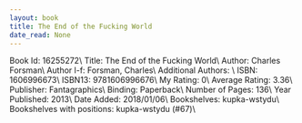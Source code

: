 ```yaml
---
layout: book
title: The End of the Fucking World
date_read: None
---
```


Book Id: 16255272\ 
Title: The End of the Fucking World\ 
Author: Charles Forsman\ 
Author l-f: Forsman, Charles\ 
Additional Authors: \ 
ISBN: 1606996673\ 
ISBN13: 9781606996676\ 
My Rating: 0\ 
Average Rating: 3.36\ 
Publisher: Fantagraphics\ 
Binding: Paperback\ 
Number of Pages: 136\ 
Year Published: 2013\ 
Date Added: 2018/01/06\ 
Bookshelves: kupka-wstydu\ 
Bookshelves with positions: kupka-wstydu (#67)\ 

